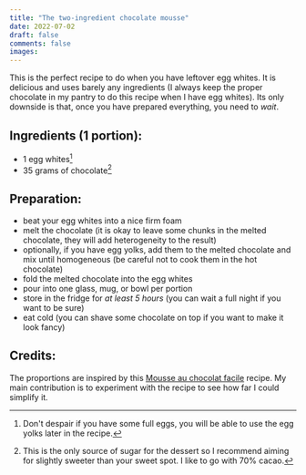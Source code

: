 ```yaml
---
title: "The two-ingredient chocolate mousse"
date: 2022-07-02
draft: false
comments: false
images:
---
```


This is the perfect recipe to do when you have leftover egg whites. It is delicious and uses barely any ingredients (I always keep the proper chocolate in my pantry to do this recipe when I have egg whites).
Its only downside is that, once you have prepared everything, you need to *wait*.

## Ingredients (1 portion):

* 1 egg whites[^1]
* 35 grams of chocolate[^2]

[^1]: Don't despair if you have some full eggs, you will be able to use the egg yolks later in the recipe.
[^2]: This is the only source of sugar for the dessert so I recommend aiming for slightly sweeter than your sweet spot. I like to go with 70% cacao.

## Preparation:

* beat your egg whites into a nice firm foam
* melt the chocolate (it is okay to leave some chunks in the melted chocolate, they will add heterogeneity to the result)
* optionally, if you have egg yolks, add them to the melted chocolate and mix until homogeneous (be careful not to cook them in the hot chocolate)
* fold the melted chocolate into the egg whites
* pour into one glass, mug, or bowl per portion
* store in the fridge for *at least 5 hours* (you can wait a full night if you want to be sure)
* eat cold (you can shave some chocolate on top if you want to make it look fancy)

## Credits:

The proportions are inspired by this [Mousse au chocolat facile](https://www.marmiton.org/recettes/recette_mousse-au-chocolat-facile_13585.aspx) recipe.
My main contribution is to experiment with the recipe to see how far I could simplify it.
